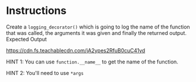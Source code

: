 # Instructions

Create a `logging_decorator()` which is going to log the name of the function that was called, the arguments it was given and finally the returned output.
Expected Output

https://cdn.fs.teachablecdn.com/jA2ypes2RfuB0cuC41yd

HINT 1: You can use `function.__name__` to get the name of the function.

HINT 2: You'll need to use `*args`